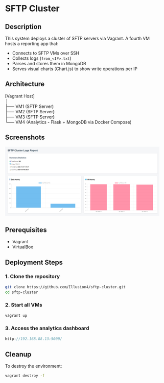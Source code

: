 # SFTP Cluster
## Description

This system deploys a cluster of SFTP servers via Vagrant. A fourth VM hosts a reporting app that:

- Connects to SFTP VMs over SSH
- Collects logs (`from_<IP>.txt`)
- Parses and stores them in MongoDB
- Serves visual charts (Chart.js) to show write operations per IP

## Architecture

[Vagrant Host]<br>
│<br>
├── VM1 (SFTP Server)<br>
├── VM2 (SFTP Server)<br>
├── VM3 (SFTP Server)<br>
└── VM4 (Analytics - Flask + MongoDB via Docker Compose)<br>

## Screenshots

![Dashboard Screenshot](img/sftp_report.jpg)

## Prerequisites

- Vagrant
- VirtualBox

## Deployment Steps

### 1. Clone the repository

```bash
git clone https://github.com/Illusion4/sftp-cluster.git
cd sftp-cluster
```

### 2. Start all VMs

```bash
vagrant up
```

### 3. Access the analytics dashboard

```cpp
http://192.168.88.13:5000/
```
## Cleanup

To destroy the environment:
```bash
vagrant destroy -f
```
